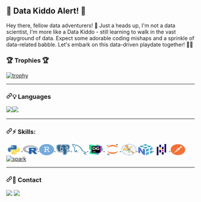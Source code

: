 ## 👶 Data Kiddo Alert! 👶
Hey there, fellow data adventurers! 🚀 Just a heads up, I'm not a data scientist, I'm more like a Data Kiddo - still learning to walk in the vast playground of data. Expect some adorable coding mishaps and a sprinkle of data-related babble. Let's embark on this data-driven playdate together! 🍼✨

### 🏆 Trophies 🏆
[![trophy](https://github-profile-trophy.vercel.app/?username=sakovitz&theme=onedark&row=1)](https://github.com/ryo-ma/github-profile-trophy)


<hr></hr>
 <div>
  <h3 dir="auto"><a id="user-content--languages" class="anchor" aria-hidden="true" href="#-languages"><svg class="octicon octicon-link" viewBox="0 0 16 16" version="1.1" width="16" height="16" aria-hidden="true"><path fill-rule="evenodd" d="M7.775 3.275a.75.75 0 001.06 1.06l1.25-1.25a2 2 0 112.83 2.83l-2.5 2.5a2 2 0 01-2.83 0 .75.75 0 00-1.06 1.06 3.5 3.5 0 004.95 0l2.5-2.5a3.5 3.5 0 00-4.95-4.95l-1.25 1.25zm-4.69 9.64a2 2 0 010-2.83l2.5-2.5a2 2 0 012.83 0 .75.75 0 001.06-1.06 3.5 3.5 0 00-4.95 0l-2.5 2.5a3.5 3.5 0 004.95 4.95l1.25-1.25a.75.75 0 00-1.06-1.06l-1.25 1.25a2 2 0 01-2.83 0z"></path></svg></a><g-emoji class="g-emoji" alias="bulb" fallback-src="https://github.githubassets.com/images/icons/emoji/unicode/1f4a1.png">💡</g-emoji> Languages</h3> 
  <a href="https://github.com/sakovitz">
   <img height="180em" src="https://github-readme-stats-i8te.vercel.app/api/?username=sakovitz&show_icons=true&theme=dark&include_all_commits=true&title_color=67ad17"/><img height="180em" src="https://github-readme-stats-i8te.vercel.app/api/top-langs/?username=sakovitz&layout=compact&langs_count=7&theme=dark&title_color=67ad17"/>
</div>
 <hr></hr>
<div style="display: inline_block">
 <h3 dir="auto"><a id="user-content--skills" class="anchor" aria-hidden="true" href="#-skills"><svg class="octicon octicon-link" viewBox="0 0 16 16" version="1.1" width="16" height="16" aria-hidden="true"><path fill-rule="evenodd" d="M7.775 3.275a.75.75 0 001.06 1.06l1.25-1.25a2 2 0 112.83 2.83l-2.5 2.5a2 2 0 01-2.83 0 .75.75 0 00-1.06 1.06 3.5 3.5 0 004.95 0l2.5-2.5a3.5 3.5 0 00-4.95-4.95l-1.25 1.25zm-4.69 9.64a2 2 0 010-2.83l2.5-2.5a2 2 0 012.83 0 .75.75 0 001.06-1.06 3.5 3.5 0 00-4.95 0l-2.5 2.5a3.5 3.5 0 004.95 4.95l1.25-1.25a.75.75 0 00-1.06-1.06l-1.25 1.25a2 2 0 01-2.83 0z"></path></svg></a><g-emoji class="g-emoji" alias="zap" fallback-src="https://github.githubassets.com/images/icons/emoji/unicode/26a1.png">⚡</g-emoji> Skills:</h3>
  <a href="https://www.python.org/">
   <img align="center" alt="Python" height="30" width="40" src="https://github.com/devicons/devicon/blob/master/icons/python/python-original.svg">
  </a>
  <a href="https://www.r-project.org/">
   <img align="center" alt="R" height="30" width="40" src="https://github.com/devicons/devicon/blob/master/icons/r/r-original.svg">
  </a>
  <a href="https://posit.co/download/rstudio-desktop/">
   <img align="center" alt="RStudio" height="30" width="40" src="https://github.com/devicons/devicon/blob/master/icons/rstudio/rstudio-original.svg">
  </a>
  <a href="https://www.postgresql.org/">
   <img align="center" alt="postgres" height="30" width="40" src="https://github.com/devicons/devicon/blob/master/icons/postgresql/postgresql-plain.svg">
  </a>
  <a href="https://www.mysql.com/">
   <img align="center" alt="MySQL" height="30" width="40" src="https://github.com/devicons/devicon/blob/master/icons/mysql/mysql-original.svg">
  </a>
  <a href="https://www.jetbrains.com/pt-br/datagrip/">
   <img align="center" alt="datagrip" height="30" width="40" src="https://github.com/devicons/devicon/blob/master/icons/datagrip/datagrip-original.svg">
  </a>
  <a href="https://jupyter.org/">
   <img align="center" alt="Jupyter" height="30" width="40" src="https://github.com/devicons/devicon/blob/master/icons/jupyter/jupyter-original.svg">
  </a>
  <a href="https://matplotlib.org/">
   <img align="center" alt="Matplotlib" height="30" width="40" src="https://github.com/devicons/devicon/blob/master/icons/matplotlib/matplotlib-original.svg">
  </a>
  <a href="https://numpy.org/">
   <img align="center" alt="Numpy" height="30" width="40" src="https://github.com/devicons/devicon/blob/master/icons/numpy/numpy-original.svg">
  </a>
  <a href="https://pandas.pydata.org/">
   <img align="center" alt="Pandas" height="30" width="40" src="https://github.com/devicons/devicon/blob/master/icons/pandas/pandas-original.svg">
  </a>
  <a href="https://www.postman.com/">
   <img align="center" alt="Postman" height="30" width="40" src="https://github.com/devicons/devicon/blob/master/icons/postman/postman-original.svg">
  </a>
  <a href="https://spark.apache.org/">
   <img align="center" alt="spark" height="30" width="50" src="https://github.com/valohai/ml-logos/blob/master/spark.svg">
  </a>
  

  
</div>
  <hr></hr>
<div> 
  <h3 dir="auto"><a id="user-content--contact" class="anchor" aria-hidden="true" href="#-contact"><svg class="octicon octicon-link" viewBox="0 0 16 16" version="1.1" width="16" height="16" aria-hidden="true"><path fill-rule="evenodd" d="M7.775 3.275a.75.75 0 001.06 1.06l1.25-1.25a2 2 0 112.83 2.83l-2.5 2.5a2 2 0 01-2.83 0 .75.75 0 00-1.06 1.06 3.5 3.5 0 004.95 0l2.5-2.5a3.5 3.5 0 00-4.95-4.95l-1.25 1.25zm-4.69 9.64a2 2 0 010-2.83l2.5-2.5a2 2 0 012.83 0 .75.75 0 001.06-1.06 3.5 3.5 0 00-4.95 0l-2.5 2.5a3.5 3.5 0 004.95 4.95l1.25-1.25a.75.75 0 00-1.06-1.06l-1.25 1.25a2 2 0 01-2.83 0z"></path></svg></a><g-emoji class="g-emoji" alias="handshake" fallback-src="https://github.githubassets.com/images/icons/emoji/unicode/1f91d.png">🤝</g-emoji> Contact</h3> 
  <a href="https://www.linkedin.com/in/sakovitz/" target="_blank"><img src="https://img.shields.io/badge/-LinkedIn-%230077B5?style=for-the-badge&logo=linkedin&logoColor=white" target="_blank"></a> 
  <a href = "mailto:gsakovitz@gmail.com">
   <img src="https://img.shields.io/badge/-Gmail-%23333?style=for-the-badge&logo=gmail&logoColor=white" target="_blank">
  </a>
 
 
</div>
